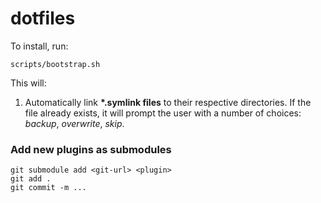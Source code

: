 dotfiles
========

To install, run:
  
    scripts/bootstrap.sh

This will:

1. Automatically link **\*.symlink files** to their respective directories. If the file already exists, it will prompt the user with a number of choices: _backup_, _overwrite_, _skip_. 

### Add new plugins as submodules
```
git submodule add <git-url> <plugin>
git add .
git commit -m ...
```
